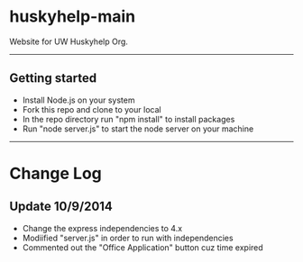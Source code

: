 huskyhelp-main
==============

Website for UW Huskyhelp Org.

--------------------------------------

## Getting started
- Install Node.js on your system
- Fork this repo and clone to your local
- In the repo directory run "npm install" to install packages
- Run "node server.js" to start the node server on your machine

-------------------------------------

# Change Log
## Update 10/9/2014 
- Change the express independencies to 4.x
- Modiified "server.js" in order to run with independencies
- Commented out the "Office Application" button cuz time expired
